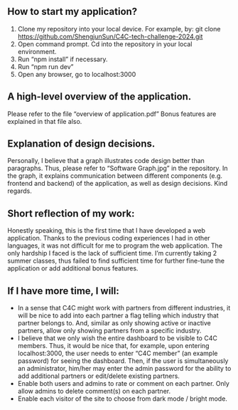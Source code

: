 ## How to start my application? ## 
1.	Clone my repository into your local device. For example, by:
git clone https://github.com/ShengjunSun/C4C-tech-challenge-2024.git
2.	Open command prompt. Cd into the repository in your local environment. 
3.	Run “npm install” if necessary. 
4.	Run “npm run dev”
5.	Open any browser, go to localhost:3000

## A high-level overview of the application. ## 
Please refer to the file “overview of application.pdf” Bonus features are explained in that file also. 

## Explanation of design decisions. ##
Personally, I believe that a graph illustrates code design better than paragraphs. Thus, please refer to “Software Graph.jpg” in the repository.
In the graph, it explains communication between different components (e.g. frontend and backend) of the application, as well as design decisions. Kind regards. 

## Short reflection of my work: ## 
Honestly speaking, this is the first time that I have developed a web application. Thanks to the previous coding experiences I had in other languages, it was not difficult for me to program the web application. 
The only hardship I faced is the lack of sufficient time. I’m currently taking 2 summer classes, thus failed to find sufficient time for further fine-tune the application or add additional bonus features. 
## If I have more time, I will: ##
-	In a sense that C4C might work with partners from different industries, it will be nice to add into each partner a flag telling which industry that partner belongs to. And, similar as only showing active or inactive partners, allow only showing partners from a specific industry. 
-	I believe that we only wish the entire dashboard to be visible to C4C members. Thus, it would be nice that, for example, upon entering localhost:3000, the user needs to enter “C4C member” (an example password) for seeing the dashboard. Then, if the user is simultaneously an administrator, him/her may enter the admin password for the ability to add additional partners or edit/delete existing partners. 
-	Enable both users and admins to rate or comment on each partner. Only allow admins to delete comment(s) on each partner. 
-	Enable each visitor of the site to choose from dark mode / bright mode. 
